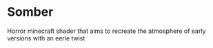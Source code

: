# Somber
Horror minecraft shader that aims to recreate the atmosphere of early versions with an eerie twist
